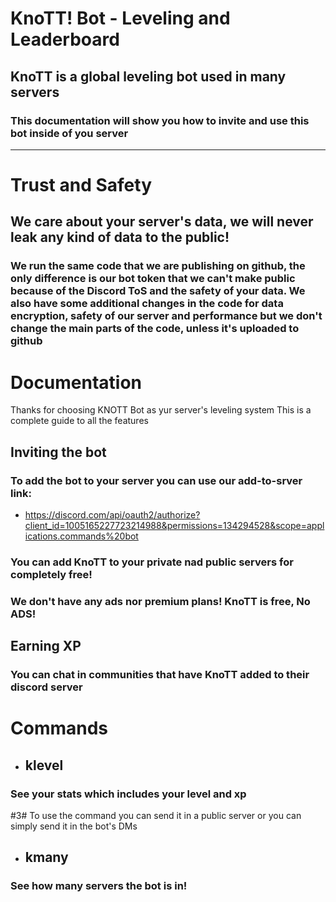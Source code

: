 # KnoTT! Bot - Leveling and Leaderboard
## KnoTT is a global leveling bot used in many servers
### This documentation will show you how to invite and use this bot inside of you server

<hr>

# Trust and Safety
## We care about your server's data, we will never leak any kind of data to the public!
### We run the same code that we are publishing on github, the only difference is our bot token that we can't make public because of the Discord ToS and the safety of your data. We also have some additional changes in the code for data encryption, safety of our server and performance but we don't change the main parts of the code, unless it's uploaded to github
### 

# Documentation
Thanks for choosing KNOTT Bot as yur server's leveling system
This is a complete guide to all the features
## Inviting the bot
### To add the bot to your server you can use our add-to-srver link:
- https://discord.com/api/oauth2/authorize?client_id=1005165227723214988&permissions=134294528&scope=applications.commands%20bot

### You can add KnoTT to your private nad public servers for completely free!
### We don't have any ads nor premium plans! KnoTT is free, No ADS!



## Earning XP
### You can chat in communities that have KnoTT added to their discord server

# Commands

- ## klevel
### See your stats which includes your level and xp
#3# To use the command you can send it in a public server or you can simply send it in the bot's DMs

- ## kmany
### See how many servers the bot is in!
